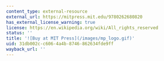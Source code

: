 ```yaml
---
content_type: external-resource
external_url: https://mitpress.mit.edu/9780262680820
has_external_license_warning: true
license: https://en.wikipedia.org/wiki/All_rights_reserved
status: ''
title: '![Buy at MIT Press](/images/mp_logo.gif)'
uid: 31db002c-c606-4a4b-8746-862634fde9ff
wayback_url: ''
---
```

